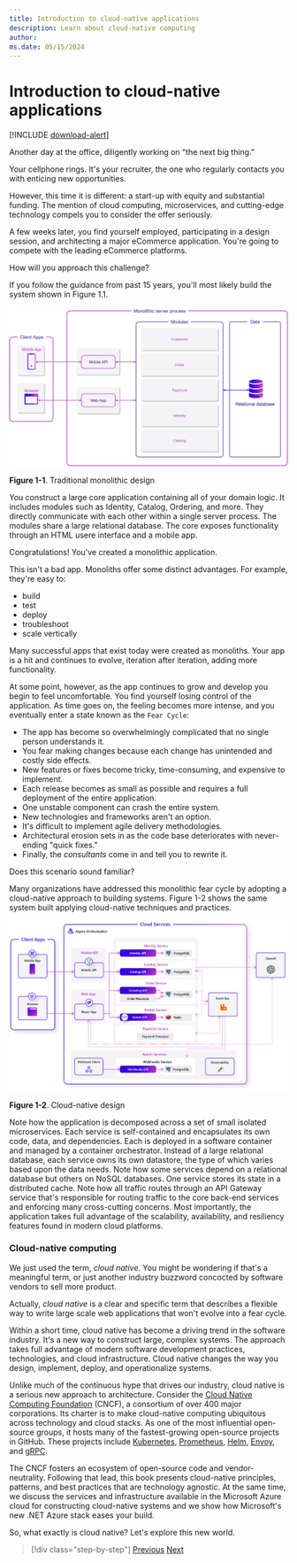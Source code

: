 ```yaml
---
title: Introduction to cloud-native applications
description: Learn about cloud-native computing
author:
ms.date: 05/15/2024
---
```


# Introduction to cloud-native applications

[!INCLUDE [download-alert](../includes/download-alert.md)]

Another day at the office, diligently working on "the next big thing."

Your cellphone rings. It's your recruiter, the one who regularly contacts you with enticing new opportunities.

However, this time it is different: a start-up with equity and substantial funding. The mention of cloud computing, microservices, and cutting-edge technology compels you to consider the offer seriously.

A few weeks later, you find yourself employed, participating in a design session, and architecting a major eCommerce application. You're going to compete with the leading eCommerce platforms.

How will you approach this challenge?

If you follow the guidance from past 15 years, you'll most likely build the system shown in Figure 1.1.

![Traditional monolithic design](./media/monolithic-design.png)

**Figure 1-1**. Traditional monolithic design

You construct a large core application containing all of your domain logic. It includes modules such as Identity, Catalog, Ordering, and more. They directly communicate with each other within a single server process. The modules share a large relational database. The core exposes functionality through an HTML  usere interface and a mobile app.

Congratulations! You've created a monolithic application.

This isn't a bad app. Monoliths offer some distinct advantages. For example, they're easy to:

- build
- test
- deploy
- troubleshoot
- scale vertically

Many successful apps that exist today were created as monoliths. Your app is a hit and continues to evolve, iteration after iteration, adding more functionality.

At some point, however, as the app continues to grow and develop you begin to feel uncomfortable. You find yourself losing control of the application. As time goes on, the feeling becomes more intense, and you eventually enter a state known as the `Fear Cycle`:

- The app has become so overwhelmingly complicated that no single person understands it.
- You fear making changes because each change has unintended and costly side effects.
- New features or fixes become tricky, time-consuming, and expensive to implement.
- Each release becomes as small as possible and requires a full deployment of the entire application.
- One unstable component can crash the entire system.
- New technologies and frameworks aren't an option.
- It's difficult to implement agile delivery methodologies.
- Architectural erosion sets in as the code base deteriorates with never-ending "quick fixes."
- Finally, the _consultants_ come in and tell you to rewrite it.

Does this scenario sound familiar?

Many organizations have addressed this monolithic fear cycle by adopting a cloud-native approach to building systems. Figure 1-2 shows the same system built applying cloud-native techniques and practices.

![Cloud-Native Design](./media/cloud-native-design.png)

**Figure 1-2**. Cloud-native design

Note how the application is decomposed across a set of small isolated microservices. Each service is self-contained and encapsulates its own code, data, and dependencies. Each is deployed in a software container and managed by a container orchestrator. Instead of a large relational database, each service owns its own datastore, the type of which varies based upon the data needs. Note how some services depend on a relational database but others on NoSQL databases. One service stores its state in a distributed cache. Note how all traffic routes through an API Gateway service that's responsible for routing traffic to the core back-end services and enforcing many cross-cutting concerns. Most importantly, the application takes full advantage of the scalability, availability, and resiliency features found in modern cloud platforms.

### Cloud-native computing

We just used the term, _cloud native_. You might be wondering if that's a meaningful term, or just another industry buzzword concocted by software vendors to sell more product.

Actually, _cloud native_ is a clear and specific term that describes a flexible way to write large scale web applications that won't evolve into a fear cycle.

Within a short time, cloud native has become a driving trend in the software industry. It's a new way to construct large, complex systems. The approach takes full advantage of modern software development practices, technologies, and cloud infrastructure. Cloud native changes the way you design, implement, deploy, and operationalize systems.

Unlike much of the continuous hype that drives our industry, cloud native is a serious new approach to architecture. Consider the [Cloud Native Computing Foundation](https://www.cncf.io/) (CNCF), a consortium of over 400 major corporations. Its charter is to make cloud-native computing ubiquitous across technology and cloud stacks. As one of the most influential open-source groups, it hosts many of the fastest-growing open-source projects in GitHub. These projects include [Kubernetes](https://kubernetes.io/), [Prometheus](https://prometheus.io/), [Helm](https://helm.sh/), [Envoy](https://www.envoyproxy.io/), and [gRPC](https://grpc.io/).

The CNCF fosters an ecosystem of open-source code and vendor-neutrality. Following that lead, this book presents cloud-native principles, patterns, and best practices that are technology agnostic. At the same time, we discuss the services and infrastructure available in the Microsoft Azure cloud for constructing cloud-native systems and we show how Microsoft's new .NET Azure stack eases your build.

So, what exactly is cloud native? Let's explore this new world.

>[!div class="step-by-step"]
>[Previous](..TODO..)
>[Next](what-is-cloud-native.md)
